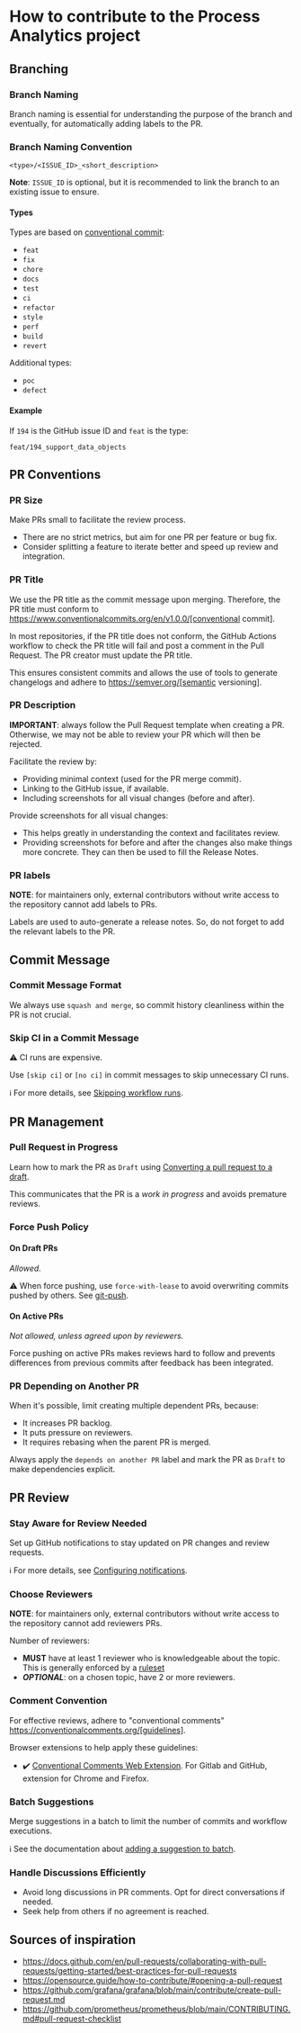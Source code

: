 # How to contribute to the Process Analytics project

[//]: # (These are general guidelines that applies to all repositories.)

[//]: # (Specific tasks may be required by the repository. It this case, create a dedicated `CONTRIBUTING.md` file in the repository.)

## Branching

### Branch Naming

Branch naming is essential for understanding the purpose of the branch and eventually, for automatically adding labels to the PR.

### Branch Naming Convention

```
<type>/<ISSUE_ID>_<short_description>
```

**Note**: `ISSUE_ID` is optional, but it is recommended to link the branch to an existing issue to ensure.

#### Types

Types are based on [conventional commit](https://www.conventionalcommits.org/en/v1.0.0/#summary):
- `feat`
- `fix`
- `chore`
- `docs`
- `test`
- `ci`
- `refactor`
- `style`
- `perf`
- `build`
- `revert`

Additional types:
- `poc`
- `defect`

#### Example

If `194` is the GitHub issue ID and `feat` is the type:
```
feat/194_support_data_objects
```


## PR Conventions

### PR Size

Make PRs small to facilitate the review process.

- There are no strict metrics, but aim for one PR per feature or bug fix.
- Consider splitting a feature to iterate better and speed up review and integration.

### PR Title

We use the PR title as the commit message upon merging. Therefore, the PR title must conform to https://www.conventionalcommits.org/en/v1.0.0/[conventional commit].

In most repositories, if the PR title does not conform, the GitHub Actions workflow to check the PR title will fail and post a comment in the Pull Request. The PR creator must update the PR title.

This ensures consistent commits and allows the use of tools to generate changelogs and adhere to https://semver.org/[semantic versioning].

### PR Description

**IMPORTANT**: always follow the Pull Request template when creating a PR. Otherwise, we may not be able to review your PR which will then be rejected.

Facilitate the review by:
- Providing minimal context (used for the PR merge commit).
- Linking to the GitHub issue, if available.
- Including screenshots for all visual changes (before and after).

Provide screenshots for all visual changes:
- This helps greatly in understanding the context and facilitates review.
- Providing screenshots for before and after the changes also make things more concrete. They can then be used to fill the Release Notes.

### PR labels

**NOTE**: for maintainers only, external contributors without write access to the repository cannot add labels to PRs.

Labels are used to auto-generate a release notes. So, do not forget to add the relevant labels to the PR.


## Commit Message

### Commit Message Format

We always use `squash and merge`, so commit history cleanliness within the PR is not crucial.

### Skip CI in a Commit Message

⚠️ CI runs are expensive.

Use `[skip ci]` or `[no ci]` in commit messages to skip unnecessary CI runs.

ℹ️ For more details, see [Skipping workflow runs](https://docs.github.com/en/actions/managing-workflow-runs/skipping-workflow-runs).


## PR Management

### Pull Request in Progress

Learn how to mark the PR as `Draft` using [Converting a pull request to a draft](https://docs.github.com/en/pull-requests/collaborating-with-pull-requests/proposing-changes-to-your-work-with-pull-requests/changing-the-stage-of-a-pull-request#converting-a-pull-request-to-a-draft).

This communicates that the PR is a _work in progress_ and avoids premature reviews.

### Force Push Policy

#### On Draft PRs

*Allowed.*

⚠️ When force pushing, use `force-with-lease` to avoid overwriting commits pushed by others. See [git-push](https://git-scm.com/docs/git-push).

#### On Active PRs

*Not allowed, unless agreed upon by reviewers.*

Force pushing on active PRs makes reviews hard to follow and prevents differences from previous commits after feedback has been integrated.

### PR Depending on Another PR

When it's possible, limit creating multiple dependent PRs, because:

- It increases PR backlog.
- It puts pressure on reviewers.
- It requires rebasing when the parent PR is merged.

Always apply the `depends on another PR` label and mark the PR as `Draft` to make dependencies explicit.


## PR Review

### Stay Aware for Review Needed

Set up GitHub notifications to stay updated on PR changes and review requests.

ℹ️ For more details, see [Configuring notifications](https://docs.github.com/en/account-and-profile/managing-subscriptions-and-notifications-on-github/setting-up-notifications/configuring-notifications).

### Choose Reviewers

**NOTE**: for maintainers only, external contributors without write access to the repository cannot add reviewers PRs.

Number of reviewers:
- **MUST** have at least 1 reviewer who is knowledgeable about the topic. This is generally enforced by a [ruleset](https://docs.github.com/en/repositories/configuring-branches-and-merges-in-your-repository/managing-rulesets/about-rulesets)
- **_OPTIONAL_**: on a chosen topic, have 2 or more reviewers.

### Comment Convention

For effective reviews, adhere to "conventional comments" https://conventionalcomments.org/[guidelines].

Browser extensions to help apply these guidelines:
- ✔️ [Conventional Comments Web Extension](https://github.com/davidfou/conventionalcomments-web-extension). For Gitlab and GitHub, extension for Chrome and Firefox.

### Batch Suggestions

Merge suggestions in a batch to limit the number of commits and workflow executions.

ℹ️ See the documentation about [adding a suggestion to batch](https://docs.github.com/en/pull-requests/collaborating-with-pull-requests/reviewing-changes-in-pull-requests/incorporating-feedback-in-your-pull-request).

### Handle Discussions Efficiently

- Avoid long discussions in PR comments. Opt for direct conversations if needed.
- Seek help from others if no agreement is reached.


## Sources of inspiration

- https://docs.github.com/en/pull-requests/collaborating-with-pull-requests/getting-started/best-practices-for-pull-requests
- https://opensource.guide/how-to-contribute/#opening-a-pull-request
- https://github.com/grafana/grafana/blob/main/contribute/create-pull-request.md
- https://github.com/prometheus/prometheus/blob/main/CONTRIBUTING.md#pull-request-checklist
